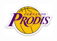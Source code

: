 <a href="https://fernandohamasaki.com" title="Prodis' Blog" target="_blank"><img height="102" width="151" src="https://github.com/prodis/prodis/blob/master/prodis.png" alt="Prodis"></a>
